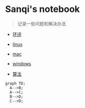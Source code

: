 # Sanqi's notebook


>  记录一些问题和解决办法

- [环评](/环评/readme)

- [linux](/计算机/linux.md)

- [mac](/计算机/mac.md)

- [windows](/计算机/windows)

- [算法](/计算机/华为机试.md)

```mermaid
graph TD;
  A-->B;
  A-->C;
  B-->D;
  C-->D;
```
